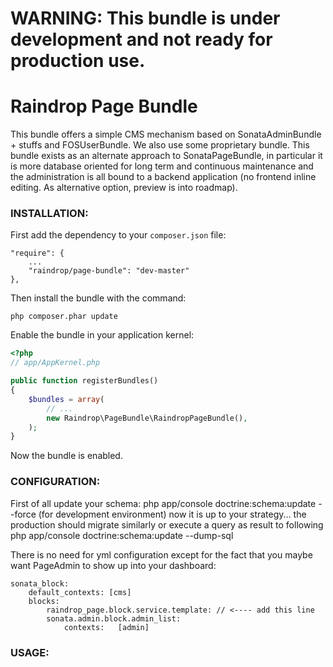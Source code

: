 # WARNING: This bundle is under development and not ready for production use.

# Raindrop Page Bundle

This bundle offers a simple CMS mechanism based on SonataAdminBundle + stuffs and FOSUserBundle.
We also use some proprietary bundle.
This bundle exists as an alternate approach to SonataPageBundle, in particular it is more
database oriented for long term and continuous maintenance and the administration is all
bound to a backend application (no frontend inline editing. As alternative option, preview is into roadmap).


### **INSTALLATION**:

First add the dependency to your `composer.json` file:

    "require": {
        ...
        "raindrop/page-bundle": "dev-master"
    },

Then install the bundle with the command:

    php composer.phar update

Enable the bundle in your application kernel:

``` php
<?php
// app/AppKernel.php

public function registerBundles()
{
    $bundles = array(
        // ...
        new Raindrop\PageBundle\RaindropPageBundle(),
    );
}
```

Now the bundle is enabled.

### **CONFIGURATION**:

First of all update your schema:
    php app/console doctrine:schema:update --force (for development environment)
now it is up to your strategy... the production should migrate similarly or execute a query as result to following
    php app/console doctrine:schema:update --dump-sql

There is no need for yml configuration except for the fact that you maybe
want PageAdmin to show up into your dashboard:

    sonata_block:
        default_contexts: [cms]
        blocks:
            raindrop_page.block.service.template: // <---- add this line
            sonata.admin.block.admin_list:
                contexts:   [admin]


### **USAGE**:
